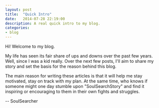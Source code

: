 ```yaml
---
layout: post
title:  "Quick Intro"
date:   2014-07-28 22:19:00
description: A real quick intro to my blog.
categories:
- blog
---
```


Hi! Welcome to my blog.

My life has seen its fair share of ups and downs over the past few years. Well, since I was a kid really. Over the next few posts, I'll aim to share my story and set the basis for the reason behind this blog.

The main reason for writing these articles is that it will help me stay motivated, stay on track with my plan. At the same time, who knows if someone might one day stumble upon "SoulSearchStory" and find it inspiring or encouraging to them in their own fights and struggles.

-- SoulSearcher
